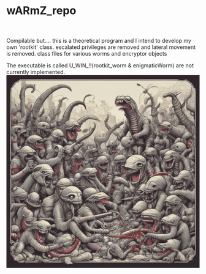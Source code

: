 
  # wARmZ_repo

<br>
</br>
<Title2>
  Compilable but.... this is a theoretical program and I intend to develop my own 'rootkit' class. 
  escalated privileges are removed and lateral movement is removed.
</Title2>
class files for various worms and encryptor objects
<br>

The executable is called U_WIN_!!(rootkit_worm & enigmaticWorm) are not currently implemented.
</br>
![Alt text](Warmz_images/worms.png)
